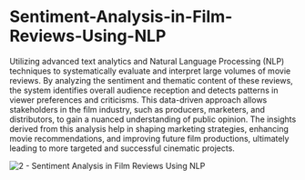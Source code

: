 # Sentiment-Analysis-in-Film-Reviews-Using-NLP

Utilizing advanced text analytics and Natural Language Processing (NLP) techniques to systematically evaluate and interpret large volumes of movie reviews. By analyzing the sentiment and thematic content of these reviews, the system identifies overall audience reception and detects patterns in viewer preferences and criticisms. This data-driven approach allows stakeholders in the film industry, such as producers, marketers, and distributors, to gain a nuanced understanding of public opinion. The insights derived from this analysis help in shaping marketing strategies, enhancing movie recommendations, and improving future film productions, ultimately leading to more targeted and successful cinematic projects.

![2 - Sentiment Analysis in Film Reviews Using NLP](https://github.com/zainali89/Sentiment-Analysis-in-Film-Reviews-Using-NLP/assets/75775907/3e626677-afa6-47e1-ac96-8a0463e714eb)
